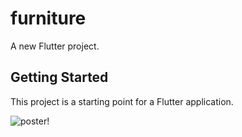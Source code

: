 # furniture

A new Flutter project.

## Getting Started

This project is a starting point for a Flutter application.

 ![poster!]('assets/images/poster.png)